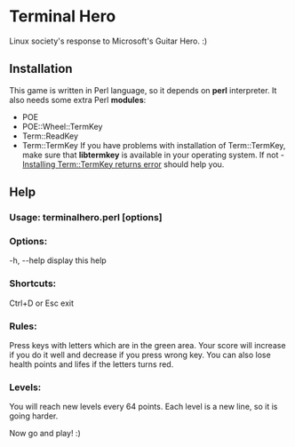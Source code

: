 # Terminal Hero
Linux society's response to Microsoft's Guitar Hero. :)

## Installation
This game is written in Perl language, so it depends on __perl__ interpreter.
It also needs some extra Perl __modules__:
* POE
* POE::Wheel::TermKey
* Term::ReadKey
* Term::TermKey 
If you have problems with installation of Term::TermKey, make sure that __libtermkey__ is available in your operating system. If not - [Installing Term::TermKey returns error](http://stackoverflow.com/questions/8287071/installing-termtermkey-returns-error) should help you.

## Help

### Usage: terminalhero.perl [options]

### Options:
-h, --help		 display this help

### Shortcuts:
Ctrl+D or Esc		 exit

### Rules:
Press keys with letters which are in the green area.
Your score will increase if you do it well and decrease 
if you press wrong key. You can also lose health points 
and lifes if the letters turns red. 

### Levels:
You will reach new levels every 64 points.
Each level is a new line, so it is going harder.

Now go and play! :)
